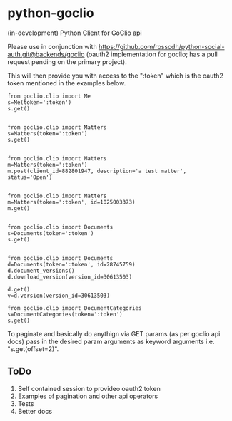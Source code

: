 python-goclio
=============

(in-development) Python Client for GoClio api

Please use in conjunction with https://github.com/rosscdh/python-social-auth.git@backends/goclio (oauth2 implementation for goclio; has a pull request pending on the primary project).

This will then provide you with access to the ":token" which is the oauth2 token mentioned in the examples below.

```
from goclio.clio import Me
s=Me(token=':token')
s.get()


from goclio.clio import Matters
s=Matters(token=':token')
s.get()


from goclio.clio import Matters
m=Matters(token=':token')
m.post(client_id=882801947, description='a test matter', status='Open')


from goclio.clio import Matters
m=Matters(token=':token', id=1025003373)
m.get()


from goclio.clio import Documents
s=Documents(token=':token')
s.get()


from goclio.clio import Documents
d=Documents(token=':token', id=28745759)
d.document_versions()
d.download_version(version_id=30613503)

d.get()
v=d.version(version_id=30613503)

from goclio.clio import DocumentCategories
s=DocumentCategories(token=':token')
s.get()
```

To paginate and basically do anythign via GET params (as per goclio api docs) pass in the desired param arguments as keyword arguments i.e. "s.get(offset=2)".


ToDo
----

1. Self contained session to provideo oauth2 token
2. Examples of pagination and other api operators
3. Tests
4. Better docs
